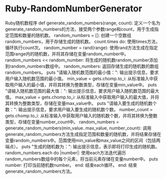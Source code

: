 # Ruby-RandomNumberGenerator
Ruby随机数程序
def generate_random_numbers(range, count): 定义一个名为generate_random_numbers的方法，接受两个参数range和count，用于生成指定范围和数量的随机数。
random_numbers = []: 创建一个空数组random_numbers，用于存储生成的随机数。
count.times do: 使用times方法，循环执行count次。
random_number = rand(range): 使用rand方法生成在指定范围range内的随机数，并将其存储在变量random_number中。
random_numbers << random_number: 将生成的随机数random_number添加到random_numbers数组中。
random_numbers: 返回存储生成的随机数的数组random_numbers。
puts "请输入随机数范围的最小值：": 输出提示信息，要求用户输入随机数范围的最小值。
min_value = gets.chomp.to_i: 从标准输入中获取用户输入的最小值，并将其转换为整数类型，存储在变量min_value中。
puts "请输入随机数范围的最大值：": 输出提示信息，要求用户输入随机数范围的最大值。
max_value = gets.chomp.to_i: 从标准输入中获取用户输入的最大值，并将其转换为整数类型，存储在变量max_value中。
puts "请输入要生成的随机数个数：": 输出提示信息，要求用户输入要生成的随机数个数。
number_count = gets.chomp.to_i: 从标准输入中获取用户输入的随机数个数，并将其转换为整数类型，存储在变量number_count中。
random_numbers = generate_random_numbers(min_value..max_value, number_count): 调用generate_random_numbers方法生成指定范围和数量的随机数，并将结果存储在变量random_numbers中。范围使用min_value和max_value之间的区间（包括两端点）。
puts "生成的随机数为：": 输出提示信息，表示即将打印生成的随机数。
random_numbers.each do |number|: 使用each方法迭代遍历random_numbers数组中的每个元素，将当前元素存储在变量number中。
puts number: 打印当前随机数number。
end: 结束each循环。
end: 结束generate_random_numbers方法。
